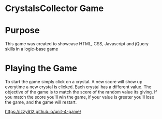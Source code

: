 # CrystalsCollector Game

# Purpose 

This game was created to showcase HTML, CSS, Javascript and jQuery skills in a logic-base game

# Playing the Game 

To start the game simply click on a crystal. A new score will show up everytime a new crystal is clicked. Each crystal has a different value. The objective of the game is to match the score of the random value its giving. If you match the score you'll win the game, if your value is greater you'll lose the game, and the game will restart.


https://izzy612.github.io/unit-4-game/
